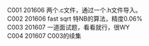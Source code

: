 C001    201606  两个.c文件，通过一个.h文件导入。<br/>
C002    201606  fast sqrt 特NB的算法，精度0.06%<br/>
C003    201607  一道面试题，看看就行，很WY<br/>
C004    201607  C003的续集
